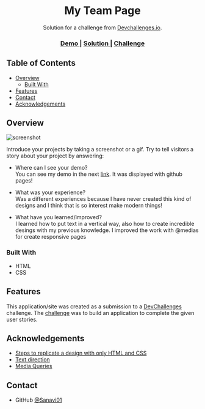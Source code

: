 <!-- Please update value in the {}  -->

<h1 align="center">My Team Page</h1>

<div align="center">
   Solution for a challenge from  <a href="http://devchallenges.io" target="_blank">Devchallenges.io</a>.
</div>

<div align="center">
  <h3>
    <a href="https://sanavi01.github.io/My-team-page/">
      Demo
    </a>
    <span> | </span>
    <a href="https://github.com/Sanavi01/My-team-page">
      Solution
    </a>
    <span> | </span>
    <a href="https://devchallenges.io/challenges/hhmesazsqgKXrTkYkt0U">
      Challenge
    </a>
  </h3>
</div>

<!-- TABLE OF CONTENTS -->

## Table of Contents

- [Overview](#overview)
  - [Built With](#built-with)
- [Features](#features)
- [Contact](#contact)
- [Acknowledgements](#acknowledgements)

<!-- OVERVIEW -->

## Overview

![screenshot](https://user-images.githubusercontent.com/16707738/92399059-5716eb00-f132-11ea-8b14-bcacdc8ec97b.png)

Introduce your projects by taking a screenshot or a gif. Try to tell visitors a story about your project by answering:

- Where can I see your demo?<br>
You can see my demo in the next <a href="https://sanavi01.github.io/My-team-page/">link</a>. It was displayed with github pages!<br>

- What was your experience?<br>
Was a different experiences because I have never created this kind of designs and I think that is so interest make modern things!<br>

- What have you learned/improved?<br>
I learned how to put text in a vertical way, also how to create incredible desings with my previous knowledge. I improved the work with @medias for create responsive pages <br>


### Built With

<!-- This section should list any major frameworks that you built your project using. Here are a few examples.-->

- HTML
- CSS

## Features

<!-- List the features of your application or follow the template. Don't share the figma file here :) -->

This application/site was created as a submission to a [DevChallenges](https://devchallenges.io/challenges) challenge. The [challenge](https://devchallenges.io/challenges/hhmesazsqgKXrTkYkt0U) was to build an application to complete the given user stories.


## Acknowledgements

<!-- This section should list any articles or add-ons/plugins that helps you to complete the project. This is optional but it will help you in the future. For exmpale -->

- [Steps to replicate a design with only HTML and CSS](https://devchallenges-blogs.web.app/how-to-replicate-design/)
- [Text direction](https://developer.mozilla.org/es/docs/Learn/CSS/Building_blocks/Handling_different_text_directions)
- [Media Queries](https://developer.mozilla.org/es/docs/Web/CSS/Media_Queries/Using_media_queries)

## Contact

- GitHub [@Sanavi01](https://github.com/Sanavi01)

